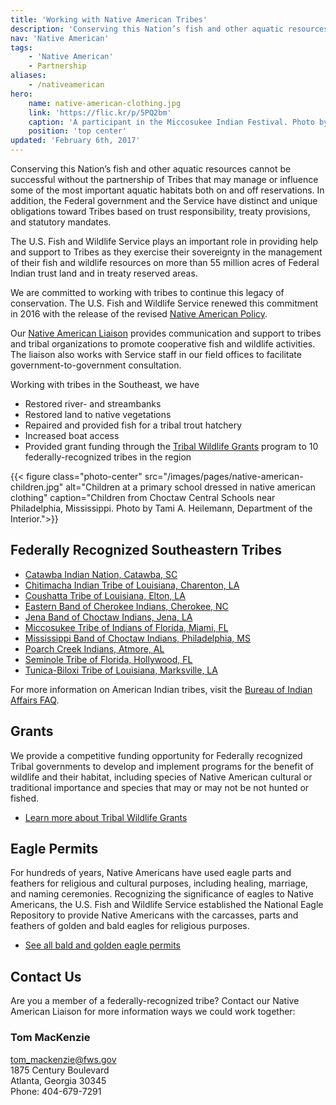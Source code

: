```yaml
---
title: 'Working with Native American Tribes'
description: 'Conserving this Nation’s fish and other aquatic resources cannot be successful without the partnership of Tribes that may manage or influence some of the most important aquatic habitats both on and off reservations. In addition, the Federal government and the Service have distinct and unique obligations toward Tribes based on trust responsibility, treaty provisions, and statutory mandate.'
nav: 'Native American'
tags:
    - 'Native American'
    - Partnership
aliases:
    - /nativeamerican
hero:
    name: native-american-clothing.jpg
    link: 'https://flic.kr/p/5PQ2bm'
    caption: 'A participant in the Miccosukee Indian Festival. Photo by Matthew Hoelscher, <a href=\"https://creativecommons.org/licenses/by-sa/2.0/legalcode\" target=\"_blank\">CC BY-SA 2.0</a>.'
    position: 'top center'
updated: 'February 6th, 2017'
---
```


Conserving this Nation’s fish and other aquatic resources cannot be successful without the partnership of Tribes that may manage or influence some of the most important aquatic habitats both on and off reservations. In addition, the Federal government and the Service have distinct and unique obligations toward Tribes based on trust responsibility, treaty provisions, and statutory mandates.

The U.S. Fish and Wildlife Service plays an important role in providing help and support to Tribes as they exercise their sovereignty in the management of their fish and wildlife resources on more than 55 million acres of Federal Indian trust land and in treaty reserved areas.

We are committed to working with tribes to continue this legacy of conservation. The U.S. Fish and Wildlife Service renewed this commitment in 2016 with the release of the revised [Native American Policy](http://www.fws.gov/nativeamerican/pdf/Policy-revised-2016.pdf).

Our [Native American Liaison](https://docs.google.com/document/d/1dg2-u1kgFHt1Xbndjo4vAQv3gjxTK8QYKdvOif6TceY/edit#heading=h.g97mys1ul19n) provides communication and support to tribes and tribal organizations to promote cooperative fish and wildlife activities. The liaison also works with Service staff in our field offices to facilitate government-to-government consultation.

Working with tribes in the Southeast, we have

- Restored river- and streambanks
- Restored land to native vegetations
- Repaired and provided fish for a tribal trout hatchery
- Increased boat access
- Provided grant funding through the [Tribal Wildlife Grants](http://www.fws.gov/nativeamerican/grants.html) program to 10 federally-recognized tribes in the region

{{< figure class="photo-center" src="/images/pages/native-american-children.jpg" alt="Children at a primary school dressed in native american clothing" caption="Children from Choctaw Central Schools near Philadelphia, Mississippi. Photo by Tami A. Heilemann, Department of the Interior.">}}

## Federally Recognized Southeastern Tribes

- [Catawba Indian Nation, Catawba, SC](http://catawbaindian.net/)
- [Chitimacha Indian Tribe of Louisiana, Charenton, LA](http://chitimacha.gov/)
- [Coushatta Tribe of Louisiana, Elton, LA](http://www.koasatiheritage.org/pages/tribal-history/)
- [Eastern Band of Cherokee Indians, Cherokee, NC](http://visitcherokeenc.com/eastern-band-of-the-cherokee/)
- [Jena Band of Choctaw Indians, Jena, LA](http://www.jenachoctaw.org/)
- [Miccosukee Tribe of Indians of Florida, Miami, FL](http://www.miccosukee.com/tribe.htm)
- [Mississippi Band of Choctaw Indians, Philadelphia, MS](http://www.choctaw.org/)
- [Poarch Creek Indians, Atmore, AL](http://pci-nsn.gov/westminster/index.html)
- [Seminole Tribe of Florida, Hollywood, FL](http://www.seminoletribe.com/)
- [Tunica-Biloxi Tribe of Louisiana, Marksville, LA](http://www.tunica.org/)

For more information on American Indian tribes, visit the [Bureau of Indian Affairs FAQ](http://www.bia.gov/FAQs/).

## Grants
We provide a competitive funding opportunity for Federally recognized Tribal governments to develop and implement programs for the benefit of wildlife and their habitat, including species of Native American cultural or traditional importance and species that may or may not be not hunted or fished.

- [Learn more about Tribal Wildlife Grants](http://www.fws.gov/nativeamerican/grants.html)

## Eagle Permits
For hundreds of years, Native Americans have used eagle parts and feathers for religious and cultural purposes, including healing, marriage, and naming ceremonies. Recognizing the significance of eagles to Native Americans, the U.S. Fish and Wildlife Service established the National Eagle Repository to provide Native Americans with the carcasses, parts and feathers of golden and bald eagles for religious purposes.

- [See all bald and golden eagle permits](http://www.fws.gov/permits/applicationforms/ApplicationB.html#BGEPA)

## Contact Us
Are you a member of a federally-recognized tribe? Contact our Native American Liaison for more information ways we could work together:

### Tom MacKenzie
[tom_mackenzie@fws.gov](mailto:tom_mackenzie@fws.gov?subject=Native+American+Tribes) <br>
1875 Century Boulevard <br>
Atlanta, Georgia 30345 <br>
Phone: 404-679-7291 <br>
